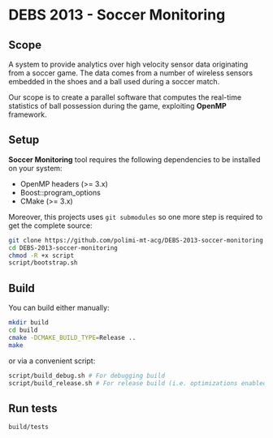 # DEBS 2013 - Soccer Monitoring
## Scope
A system to provide analytics over high velocity sensor data originating from a soccer game. The data comes from a number of wireless sensors embedded in the shoes and a ball used during a soccer match.

Our scope is to create a parallel software that computes the real-time statistics of ball possession during the game, exploiting **OpenMP** framework.

## Setup
**Soccer Monitoring** tool requires the following dependencies to be installed on your system:
 - OpenMP headers (>= 3.x)
 - Boost::program_options
 - CMake (>= 3.x)
 
Moreover, this projects uses `git submodules` so one more step is required to get the complete source:
```bash
git clone https://github.com/polimi-mt-acg/DEBS-2013-soccer-monitoring
cd DEBS-2013-soccer-monitoring
chmod -R +x script
script/bootstrap.sh
```

## Build
You can build either manually:
```bash
mkdir build
cd build
cmake -DCMAKE_BUILD_TYPE=Release ..
make
```

or via a convenient script:
```bash
script/build_debug.sh # For debugging build
script/build_release.sh # For release build (i.e. optimizations enabled)
```

## Run tests
```bash
build/tests
```

